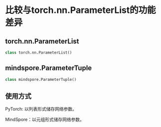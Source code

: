 # 比较与torch.nn.ParameterList的功能差异

## torch.nn.ParameterList

```python
class torch.nn.ParameterList()
```

## mindspore.ParameterTuple

```python
class mindspore.ParameterTuple()
```

## 使用方式

PyTorch: 以列表形式储存网络参数。

MindSpore：以元组形式储存网络参数。
